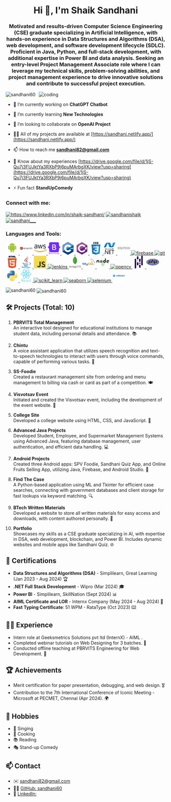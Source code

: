 <h1 align="center">Hi 👋, I'm Shaik Sandhani</h1>
<h3 align="center">Motivated and results-driven Computer Science Engineering (CSE) graduate specializing in Artificial Intelligence, with hands-on experience in Data Structures and Algorithms (DSA), web development, and software development lifecycle (SDLC). Proficient in Java, Python, and full-stack development, with additional expertise in Power BI and data analysis. Seeking an entry-level Project Management Associate role where I can leverage my technical skills, problem-solving abilities, and project management experience to drive innovative solutions and contribute to successful project execution.</h3>
<img align="right" alt="coding" width="400" src="https://user-images.githubusercontent.com/55389276/140866485-8fb1c876-9a8f-4d6a-98dc-08c4981eaf70.gif">
<p align="left"> <img src="https://komarev.com/ghpvc/?username=sandhani60&label=Profile%20views&color=0e75b6&style=flat" alt="sandhani60" /> </p>

- 🔭 I’m currently working on **ChatGPT Chatbot**

- 🌱 I’m currently learning **New Technologies**

- 👯 I’m looking to collaborate on **OpenAI Project**

- 👨‍💻 All of my projects are available at [https://sandhani.netlify.app/](https://sandhani.netlify.app/)

- 📫 How to reach me **sandhani82@gmail.com**

- 📄 Know about my experiences [https://drive.google.com/file/d/1jS-Qu7j3FUJktYa3RXbP9j6puMArbgXK/view?usp=sharing](https://drive.google.com/file/d/1jS-Qu7j3FUJktYa3RXbP9j6puMArbgXK/view?usp=sharing)

- ⚡ Fun fact **StandUpComedy**

<h3 align="left">Connect with me:</h3>
<p align="left">
<a href="https://linkedin.com/in/https://www.linkedin.com/in/shaik-sandhani/" target="blank"><img align="center" src="https://raw.githubusercontent.com/rahuldkjain/github-profile-readme-generator/master/src/images/icons/Social/linked-in-alt.svg" alt="https://www.linkedin.com/in/shaik-sandhani/" height="30" width="40" /></a>
<a href="https://kaggle.com/sandhanishaik" target="blank"><img align="center" src="https://raw.githubusercontent.com/rahuldkjain/github-profile-readme-generator/master/src/images/icons/Social/kaggle.svg" alt="sandhanishaik" height="30" width="40" /></a>
<a href="https://instagram.com/sandhani___" target="blank"><img align="center" src="https://raw.githubusercontent.com/rahuldkjain/github-profile-readme-generator/master/src/images/icons/Social/instagram.svg" alt="sandhani___" height="30" width="40" /></a>
</p>

<h3 align="left">Languages and Tools:</h3>
<p align="left"> <a href="https://developer.android.com" target="_blank" rel="noreferrer"> <img src="https://raw.githubusercontent.com/devicons/devicon/master/icons/android/android-original-wordmark.svg" alt="android" width="40" height="40"/> </a> <a href="https://angular.io" target="_blank" rel="noreferrer"> <img src="https://raw.githubusercontent.com/devicons/devicon/master/icons/angularjs/angularjs-original-wordmark.svg" alt="angularjs" width="40" height="40"/> </a> <a href="https://aws.amazon.com" target="_blank" rel="noreferrer"> <img src="https://raw.githubusercontent.com/devicons/devicon/master/icons/amazonwebservices/amazonwebservices-original-wordmark.svg" alt="aws" width="40" height="40"/> </a> <a href="https://getbootstrap.com" target="_blank" rel="noreferrer"> <img src="https://raw.githubusercontent.com/devicons/devicon/master/icons/bootstrap/bootstrap-plain-wordmark.svg" alt="bootstrap" width="40" height="40"/> </a> <a href="https://www.w3schools.com/cpp/" target="_blank" rel="noreferrer"> <img src="https://raw.githubusercontent.com/devicons/devicon/master/icons/cplusplus/cplusplus-original.svg" alt="cplusplus" width="40" height="40"/> </a> <a href="https://www.w3schools.com/cs/" target="_blank" rel="noreferrer"> <img src="https://raw.githubusercontent.com/devicons/devicon/master/icons/csharp/csharp-original.svg" alt="csharp" width="40" height="40"/> </a> <a href="https://www.w3schools.com/css/" target="_blank" rel="noreferrer"> <img src="https://raw.githubusercontent.com/devicons/devicon/master/icons/css3/css3-original-wordmark.svg" alt="css3" width="40" height="40"/> </a> <a href="https://dotnet.microsoft.com/" target="_blank" rel="noreferrer"> <img src="https://raw.githubusercontent.com/devicons/devicon/master/icons/dot-net/dot-net-original-wordmark.svg" alt="dotnet" width="40" height="40"/> </a> <a href="https://expressjs.com" target="_blank" rel="noreferrer"> <img src="https://raw.githubusercontent.com/devicons/devicon/master/icons/express/express-original-wordmark.svg" alt="express" width="40" height="40"/> </a> <a href="https://firebase.google.com/" target="_blank" rel="noreferrer"> <img src="https://www.vectorlogo.zone/logos/firebase/firebase-icon.svg" alt="firebase" width="40" height="40"/> </a> <a href="https://git-scm.com/" target="_blank" rel="noreferrer"> <img src="https://www.vectorlogo.zone/logos/git-scm/git-scm-icon.svg" alt="git" width="40" height="40"/> </a> <a href="https://www.w3.org/html/" target="_blank" rel="noreferrer"> <img src="https://raw.githubusercontent.com/devicons/devicon/master/icons/html5/html5-original-wordmark.svg" alt="html5" width="40" height="40"/> </a> <a href="https://www.java.com" target="_blank" rel="noreferrer"> <img src="https://raw.githubusercontent.com/devicons/devicon/master/icons/java/java-original.svg" alt="java" width="40" height="40"/> </a> <a href="https://developer.mozilla.org/en-US/docs/Web/JavaScript" target="_blank" rel="noreferrer"> <img src="https://raw.githubusercontent.com/devicons/devicon/master/icons/javascript/javascript-original.svg" alt="javascript" width="40" height="40"/> </a> <a href="https://www.jenkins.io" target="_blank" rel="noreferrer"> <img src="https://www.vectorlogo.zone/logos/jenkins/jenkins-icon.svg" alt="jenkins" width="40" height="40"/> </a> <a href="https://www.mongodb.com/" target="_blank" rel="noreferrer"> <img src="https://raw.githubusercontent.com/devicons/devicon/master/icons/mongodb/mongodb-original-wordmark.svg" alt="mongodb" width="40" height="40"/> </a> <a href="https://www.mysql.com/" target="_blank" rel="noreferrer"> <img src="https://raw.githubusercontent.com/devicons/devicon/master/icons/mysql/mysql-original-wordmark.svg" alt="mysql" width="40" height="40"/> </a> <a href="https://nodejs.org" target="_blank" rel="noreferrer"> <img src="https://raw.githubusercontent.com/devicons/devicon/master/icons/nodejs/nodejs-original-wordmark.svg" alt="nodejs" width="40" height="40"/> </a> <a href="https://opencv.org/" target="_blank" rel="noreferrer"> <img src="https://www.vectorlogo.zone/logos/opencv/opencv-icon.svg" alt="opencv" width="40" height="40"/> </a> <a href="https://pandas.pydata.org/" target="_blank" rel="noreferrer"> <img src="https://raw.githubusercontent.com/devicons/devicon/2ae2a900d2f041da66e950e4d48052658d850630/icons/pandas/pandas-original.svg" alt="pandas" width="40" height="40"/> </a> <a href="https://www.php.net" target="_blank" rel="noreferrer"> <img src="https://raw.githubusercontent.com/devicons/devicon/master/icons/php/php-original.svg" alt="php" width="40" height="40"/> </a> <a href="https://www.python.org" target="_blank" rel="noreferrer"> <img src="https://raw.githubusercontent.com/devicons/devicon/master/icons/python/python-original.svg" alt="python" width="40" height="40"/> </a> <a href="https://reactjs.org/" target="_blank" rel="noreferrer"> <img src="https://raw.githubusercontent.com/devicons/devicon/master/icons/react/react-original-wordmark.svg" alt="react" width="40" height="40"/> </a> <a href="https://scikit-learn.org/" target="_blank" rel="noreferrer"> <img src="https://upload.wikimedia.org/wikipedia/commons/0/05/Scikit_learn_logo_small.svg" alt="scikit_learn" width="40" height="40"/> </a> <a href="https://seaborn.pydata.org/" target="_blank" rel="noreferrer"> <img src="https://seaborn.pydata.org/_images/logo-mark-lightbg.svg" alt="seaborn" width="40" height="40"/> </a> <a href="https://www.selenium.dev" target="_blank" rel="noreferrer"> <img src="https://raw.githubusercontent.com/detain/svg-logos/780f25886640cef088af994181646db2f6b1a3f8/svg/selenium-logo.svg" alt="selenium" width="40" height="40"/> </a> <a href="https://webpack.js.org" target="_blank" rel="noreferrer"> <img src="https://raw.githubusercontent.com/devicons/devicon/d00d0969292a6569d45b06d3f350f463a0107b0d/icons/webpack/webpack-original-wordmark.svg" alt="webpack" width="40" height="40"/> </a> </p>

<p><img align="left" src="https://github-readme-stats.vercel.app/api/top-langs?username=sandhani60&show_icons=true&locale=en&layout=compact" alt="sandhani60" /></p>

<p>&nbsp;<img align="center" src="https://github-readme-stats.vercel.app/api?username=sandhani60&show_icons=true&locale=en" alt="sandhani60" /></p>


## 🛠️ Projects (Total: 10)
1. **PBRVITS Total Management**  
   An interactive tool designed for educational institutions to manage student data, including personal details and attendance. 📚  
 
   

2. **Chintu**  
   A voice assistant application that utilizes speech recognition and text-to-speech technologies to interact with users through voice commands, capable of performing various tasks. 🎤  
   
   

3. **SS-Foodie**  
   Created a restaurant management site from ordering and menu management to billing via cash or card as part of a competition. 🍽️  
   

4. **Visvotsav Event**  
   Initiated and created the Visvotsav event, including the development of the event website. 🎉  
  

5. **College Site**  
   Developed a college website using HTML, CSS, and JavaScript. 🏫  
  

6. **Advanced Java Projects**  
   Developed Student, Employee, and Supermarket Management Systems using Advanced Java, featuring database management, user authentication, and efficient data handling. 💻  
  

7. **Android Projects**  
   Created three Android apps: SPV Foodie, Sandhani Quiz App, and Online Fruits Selling App, utilizing Java, Firebase, and Android Studio. 📱  
   

8. **Find The Case**  
   A Python-based application using ML and Tkinter for efficient case searches, connecting with government databases and client storage for fast lookups via keyword matching. 🔍  
 

9. **BTech Written Materials**  
   Developed a website to store all written materials for easy access and downloads, with content authored personally. 📖  
   

10. **Portfolio**  
   Showcases my skills as a CSE graduate specializing in AI, with expertise in DSA, web development, blockchain, and Power BI. Includes dynamic websites and mobile apps like Sandhani Quiz. 🌐  
   
## 📜 Certifications
- **Data Structures and Algorithms (DSA)** - Simplilearn, Great Learning (Jan 2023 - Aug 2024) 🏆
- **.NET Full Stack Development** - Wipro (Mar 2024) 🎓
- **Power BI** - Simplilearn, SkillNation (Sept 2024) 📊
- **AIML Certificate and LOR** - Internx Company (May 2024 - Aug 2024) 📜
- **Fast Typing Certificate**: 51 WPM - RataType (Oct 2023) ⌨️

## 👨‍🏫 Experience
- Intern role at Geeksmetrics Solutions pvt ltd (InternX) - AIML .
- Completed webinar tutorials on Web Designing for 3 batches. 📖
- Conducted offline teaching at PBRVITS Engineering for Web Development. 🏫

## 🏆 Achievements
- Merit certification for paper presentation, debugging, and web design. 🎖️
- Contribution to the 7th International Conference of Iconic Meeting - Microsoft at PECMET, Chennai (Apr 2024). 🌍

## 🎉 Hobbies
- 🎤 Singing
- 🍳 Cooking
- 📚 Reading
- 🎭 Stand-up Comedy

## 📫 Contact
- ✉️ [sandhani82@gmail.com](mailto:sandhani82@gmail.com)
- 👩‍💻 [GitHub: sandhani60](https://github.com/sandhani60)
- 🔗 [LinkedIn:](https://www.linkedin.com/in/shaik-sandhani/)
